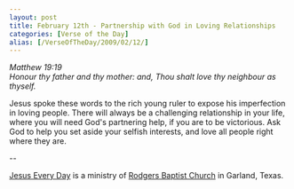 ```yaml
---
layout: post
title: February 12th - Partnership with God in Loving Relationships
categories: [Verse of the Day]
alias: [/VerseOfTheDay/2009/02/12/]
---
```


_Matthew 19:19  
Honour thy father and thy mother: and, Thou shalt love thy neighbour
as thyself._

Jesus spoke these words to the rich young ruler to expose his
imperfection in loving people. There will always be a challenging
relationship in your life, where you will need God's partnering help,
if you are to be victorious. Ask God to help you set aside your
selfish interests, and love all people right where they are.

 --

<a href=http://jesuseveryday.net>Jesus Every Day</a> is a ministry of <a href=http://rodgersbaptist.net>Rodgers Baptist Church</a> in Garland, Texas.
